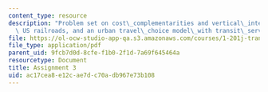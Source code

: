 ```yaml
---
content_type: resource
description: "Problem set on cost\_complementarities and vertical\_integration in\
  \ US railroads, and an urban travel\_choice model\_with transit\_service attributes."
file: https://ol-ocw-studio-app-qa.s3.amazonaws.com/courses/1-201j-transportation-systems-analysis-demand-and-economics-fall-2008/ac17cea8e12cae7dc70adb967e73b108_MIT1_201JF08_hw_3.pdf
file_type: application/pdf
parent_uid: 9fcb7d0d-8cfe-f1b0-2f1d-7a69f645464a
resourcetype: Document
title: Assignment 3
uid: ac17cea8-e12c-ae7d-c70a-db967e73b108
---
```

